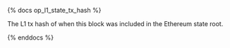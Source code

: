 {% docs op_l1_state_tx_hash %}

The L1 tx hash of when this block was included in the Ethereum state root.

{% enddocs %}